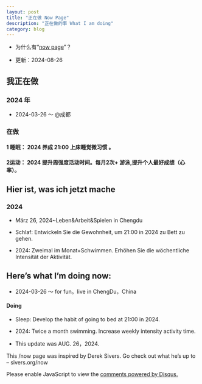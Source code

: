 ```yaml
---
layout: post
title: "正在做 Now Page"
description: "正在做的事 What I am doing"
category: blog
---
```



- 为什么有“[now page](http://nownownow.com/about)”？


- 更新：2024-08-26


## 我正在做


  
### 2024 年

- 2024-03-26 ～     @成都
  
### 在做

#### 1 睡眠：  2024 养成 21:00 上床睡觉微习惯 。


#### 2运动：   2024 提升周强度活动时间。每月2次+ 游泳,提升个人最好成绩（心率）。


## Hier ist, was ich jetzt mache
### 2024


- März 26, 2024~Leben&Arbeit&Spielen in Chengdu

- Schlaf: Entwickeln Sie die Gewohnheit, um 21:00 in 2024 zu Bett zu gehen.

- 2024: Zweimal im Monat+Schwimmen. Erhöhen Sie die wöchentliche Intensität der Aktivität.




## Here’s what I’m doing now:


- 2024-03-26 ～      for fun。live in ChengDu，China
 
#### Doing

- Sleep: Develop the habit of going to bed at 21:00 in 2024.


- 2024: Twice a month swimming. Increase weekly intensity activity time. 


  
- This update was AUG. 26，2024.

This /now page was inspired by Derek Sivers. Go check out what he’s up to – sivers.org/now 


<div id="disqus_thread"></div>
<script>

/**
*  RECOMMENDED CONFIGURATION VARIABLES: EDIT AND UNCOMMENT THE SECTION BELOW TO INSERT DYNAMIC VALUES FROM YOUR PLATFORM OR CMS.
*  LEARN WHY DEFINING THESE VARIABLES IS IMPORTANT: https://disqus.com/admin/universalcode/#configuration-variables*/
/*
var disqus_config = function () {
this.page.url = https://violettianjie.github.io;  // Replace PAGE_URL with your page's canonical URL variable
this.page.identifier = https://violettianjie.github.io; // Replace PAGE_IDENTIFIER with your page's unique identifier variable
};
*/
(function() { // DON'T EDIT BELOW THIS LINE
var d = document, s = d.createElement('script');
s.src = 'https://https-violettianjie-github-io-1.disqus.com/embed.js';
s.setAttribute('data-timestamp', +new Date());
(d.head || d.body).appendChild(s);
})();
</script>
<noscript>Please enable JavaScript to view the <a href="https://disqus.com/?ref_noscript">comments powered by Disqus.</a></noscript>


